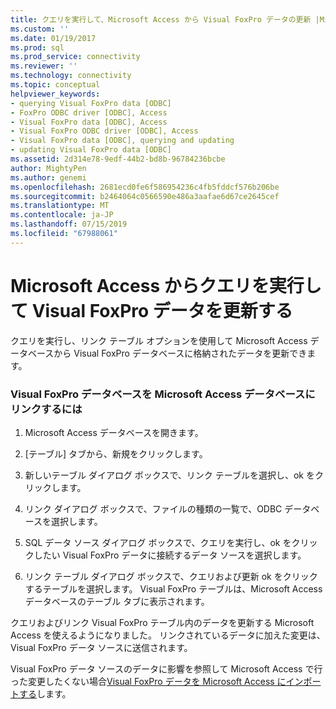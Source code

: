 ```yaml
---
title: クエリを実行して、Microsoft Access から Visual FoxPro データの更新 |Microsoft Docs
ms.custom: ''
ms.date: 01/19/2017
ms.prod: sql
ms.prod_service: connectivity
ms.reviewer: ''
ms.technology: connectivity
ms.topic: conceptual
helpviewer_keywords:
- querying Visual FoxPro data [ODBC]
- FoxPro ODBC driver [ODBC], Access
- Visual FoxPro data [ODBC], Access
- Visual FoxPro ODBC driver [ODBC], Access
- Visual FoxPro data [ODBC], querying and updating
- updating Visual FoxPro data [ODBC]
ms.assetid: 2d314e78-9edf-44b2-bd8b-96784236bcbe
author: MightyPen
ms.author: genemi
ms.openlocfilehash: 2681ecd0fe6f586954236c4fb5fddcf576b206be
ms.sourcegitcommit: b2464064c0566590e486a3aafae6d67ce2645cef
ms.translationtype: MT
ms.contentlocale: ja-JP
ms.lasthandoff: 07/15/2019
ms.locfileid: "67988061"
---
```

# <a name="querying-and-updating-visual-foxpro-data-from-microsoft-access"></a>Microsoft Access からクエリを実行して Visual FoxPro データを更新する
クエリを実行し、リンク テーブル オプションを使用して Microsoft Access データベースから Visual FoxPro データベースに格納されたデータを更新できます。  
  
### <a name="to-link-a-visual-foxpro-database-to-a-microsoft-access-database"></a>Visual FoxPro データベースを Microsoft Access データベースにリンクするには  
  
1.  Microsoft Access データベースを開きます。  
  
2.  [テーブル] タブから、新規をクリックします。  
  
3.  新しいテーブル ダイアログ ボックスで、リンク テーブルを選択し、ok をクリックします。  
  
4.  リンク ダイアログ ボックスで、ファイルの種類の一覧で、ODBC データベースを選択します。  
  
5.  SQL データ ソース ダイアログ ボックスで、クエリを実行し、ok をクリックしたい Visual FoxPro データに接続するデータ ソースを選択します。  
  
6.  リンク テーブル ダイアログ ボックスで、クエリおよび更新 ok をクリックするテーブルを選択します。 Visual FoxPro テーブルは、Microsoft Access データベースのテーブル タブに表示されます。  
  
 クエリおよびリンク Visual FoxPro テーブル内のデータを更新する Microsoft Access を使えるようになりました。 リンクされているデータに加えた変更は、Visual FoxPro データ ソースに送信されます。  
  
 Visual FoxPro データ ソースのデータに影響を参照して Microsoft Access で行った変更したくない場合[Visual FoxPro データを Microsoft Access にインポートする](../../odbc/microsoft/importing-visual-foxpro-data-into-microsoft-access.md)します。
